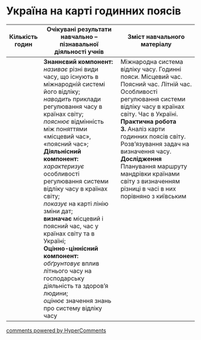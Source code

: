 <div id="hypercomments_widget" class="js-hypercomments-widget invisible"></div>

# Україна на карті годинних поясів

<table>
  <tr>
    <td width="10%" align="center"><b>Кількість годин</b></td>  
    <td width="45%" align="center"><b>Очікувані  результати  навчально – пізнавальної  діяльності  учнів</b></td>
    <td width="45%" align="center"><b>Зміст навчального матеріалу</b></td>
  </tr>
<tbody>
  <tr>
<td width="10%" style="vertical-align:top !important;"></td>
    <td width="45%" style="vertical-align:top !important;">
    <b>Знаннєвий компонент:</b><br>
    <i>називає</i> різні види часу, що існують в міжнародній системі його відліку; <br>
    <i>наводить</i> приклади регулювання часу в країнах світу;<br>
    <i>пояснює</i> відмінність між поняттями «місцевий час», «поясний час»;<br>
    <b>Діяльнісний компонент:</b><br>
    <i>характеризує</i> особливості регулювання системи відліку часу в країнах світу;<br>
    <i>показує</i> на карті лінію зміни дат; <br>
    <b>визначає</b> місцевий і поясний час, час у країнах світу та в Україні;<br>
    <b>Оцінно-ціннісний компонент:</b><br>
    <i>обґрунтовує</i> вплив літнього часу на господарську діяльність та здоров’я людини;<br>
    <i>оцінює</i> значення знань про систему відліку часу	
    </td>
    <td width="45%" style="vertical-align:top !important;">
    Міжнародна система відліку  часу. Годинні пояси. Місцевий час. Поясний час. Літній час. Особливості регулювання системи відліку часу в країнах  світу. Час в Україні.  <br>
    <b>Практична робота</b><br>
    <b>3.</b> Аналіз карти годинних поясів світу. Розв’язування задач на визначення часу.<br>
    <b>Дослідження</b><br>
    Планування маршруту мандрівки країнами світу з визначенням різниці в часі в них  порівняно  з київським

</td>
  </tr>
</tbody>
</table>

<div class="js-hypercomments-container">
<a href="http://hypercomments.com" class="hc-link" title="comments widget">comments powered by HyperComments</a>
</div>